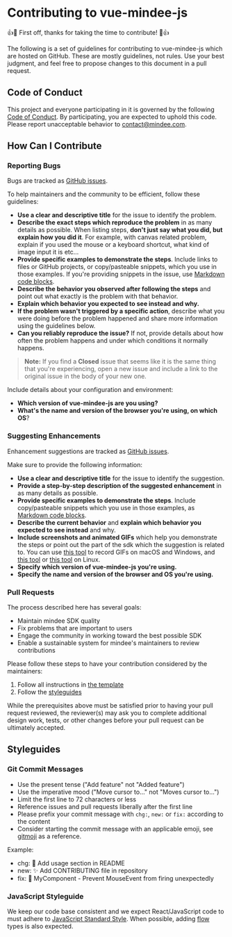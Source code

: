 # Contributing to vue-mindee-js

:+1::tada: First off, thanks for taking the time to contribute! :tada::+1:

The following is a set of guidelines for contributing to vue-mindee-js which are hosted on GitHub. These are mostly guidelines, not rules. Use your best judgment, and feel free to propose changes to this document in a pull request.

## Code of Conduct

This project and everyone participating in it is governed by the following [Code of Conduct](CODE_OF_CONDUCT.md). By participating, you are expected to uphold this code. Please report unacceptable behavior to [contact@mindee.com](mailto:contact@mindee.com).

## How Can I Contribute

### Reporting Bugs

Bugs are tracked as [GitHub issues](https://guides.github.com/features/issues/).

To help maintainers and the community to be efficient, follow these guidelines:

- **Use a clear and descriptive title** for the issue to identify the problem.
- **Describe the exact steps which reproduce the problem** in as many details as possible. When listing steps, **don't just say what you did, but explain how you did it**. For example, with canvas related problem, explain if you used the mouse or a keyboard shortcut, what kind of image input it is etc...
- **Provide specific examples to demonstrate the steps**. Include links to files or GitHub projects, or copy/pasteable snippets, which you use in those examples. If you're providing snippets in the issue, use [Markdown code blocks](https://help.github.com/articles/markdown-basics/#multiple-lines).
- **Describe the behavior you observed after following the steps** and point out what exactly is the problem with that behavior.
- **Explain which behavior you expected to see instead and why.**
- **If the problem wasn't triggered by a specific action**, describe what you were doing before the problem happened and share more information using the guidelines below.
- **Can you reliably reproduce the issue?** If not, provide details about how often the problem happens and under which conditions it normally happens.

> **Note:** If you find a **Closed** issue that seems like it is the same thing that you're experiencing, open a new issue and include a link to the original issue in the body of your new one.

Include details about your configuration and environment:

- **Which version of vue-mindee-js are you using?**
- **What's the name and version of the browser you're using, on which OS**?

### Suggesting Enhancements

Enhancement suggestions are tracked as [GitHub issues](https://guides.github.com/features/issues/).

Make sure to provide the following information:

- **Use a clear and descriptive title** for the issue to identify the suggestion.
- **Provide a step-by-step description of the suggested enhancement** in as many details as possible.
- **Provide specific examples to demonstrate the steps**. Include copy/pasteable snippets which you use in those examples, as [Markdown code blocks](https://help.github.com/articles/markdown-basics/#multiple-lines).
- **Describe the current behavior** and **explain which behavior you expected to see instead** and why.
- **Include screenshots and animated GIFs** which help you demonstrate the steps or point out the part of the sdk which the suggestion is related to. You can use [this tool](https://www.cockos.com/licecap/) to record GIFs on macOS and Windows, and [this tool](https://github.com/colinkeenan/silentcast) or [this tool](https://github.com/GNOME/byzanz) on Linux.
- **Specify which version of vue-mindee-js you're using.**
- **Specify the name and version of the browser and OS you're using.**

### Pull Requests

The process described here has several goals:

- Maintain mindee SDK quality
- Fix problems that are important to users
- Engage the community in working toward the best possible SDK
- Enable a sustainable system for mindee's maintainers to review contributions

Please follow these steps to have your contribution considered by the maintainers:

1. Follow all instructions in [the template](PULL_REQUEST_TEMPLATE.md)
2. Follow the [styleguides](#styleguides)

While the prerequisites above must be satisfied prior to having your pull request reviewed, the reviewer(s) may ask you to complete additional design work, tests, or other changes before your pull request can be ultimately accepted.

## Styleguides

### Git Commit Messages

- Use the present tense ("Add feature" not "Added feature")
- Use the imperative mood ("Move cursor to..." not "Moves cursor to...")
- Limit the first line to 72 characters or less
- Reference issues and pull requests liberally after the first line
- Please prefix your commit message with `chg:`, `new:` or `fix:` according to the content
- Consider starting the commit message with an applicable emoji, see [gitmoji](https://gitmoji.carloscuesta.me/) as a reference.

Example:

- chg: :pencil: Add usage section in README
- new: :sparkles: Add CONTRIBUTING file in repository
- fix: :bug: MyComponent - Prevent MouseEvent from firing unexpectedly

### JavaScript Styleguide

We keep our code base consistent and we expect React/JavaScript code to must adhere to [JavaScript Standard Style](https://standardjs.com/).
When possible, adding [flow](https://flow.org/) types is also expected.
